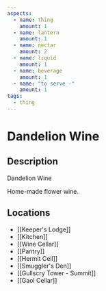 ```yaml
---
aspects:
  - name: thing
    amount: 1
  - name: lantern
    amount: 1
  - name: nectar
    amount: 2
  - name: liquid
    amount: 1
  - name: beverage
    amount: 1
  - name: "to serve -"
    amount: 1
tags:
  - thing
---
```


# Dandelion Wine

## Description
Dandelion Wine

Home-made flower wine.
## Locations
- [[Keeper's Lodge]]
- [[Kitchen]]
- [[Wine Cellar]]
- [[Pantry]]
- [[Hermit Cell]]
- [[Smuggler's Den]]
- [[Gullscry Tower - Summit]]
- [[Gaol Cellar]]